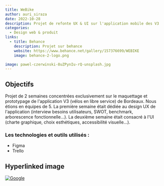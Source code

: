 ```yaml
---
title: WeBike
author: auri_siraza
date: 2022-10-28
description: Projet de refonte UX & UI sur l'application mobile des V3 de Bordeaux.
categories:
  - Design web & produit
links:
  - title: Behance
    description: Projet sur behance
    website: https://www.behance.net/gallery/157376699/WEBIKE
    image: behance-2-logo.png

image: pawel-czerwinski-8uZPynIu-rQ-unsplash.jpg
---
```


## Objectifs

Projet de 2 semaines concentrées exclusivement sur le maquettage et prototypage de l'application V3 (vélos en libre service) de Bordeaux. Nous étions en équipes de 5. La première semaine était dédiée au design UX de l'application (interview besoins utilisateurs, SWOT, benchmark, arborescence fonctionnelle...). La deuxième semaine était consacré à l'UI (charte graphique, choix esthétiques, accessibilité visuelle...).


### Les technologies et outils utilisés :

* Figma
* Trello


## Hyperlinked image

[![Google](https://www.google.com/images/branding/googlelogo/1x/googlelogo_light_color_272x92dp.png)](https://google.com)